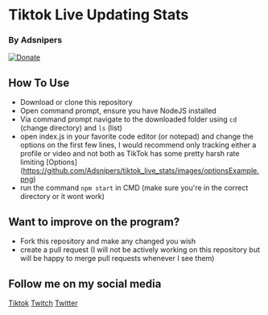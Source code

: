 # Tiktok Live Updating Stats
### By Adsnipers
[![Donate](https://img.shields.io/badge/Donate-PayPal-green.svg)](https://paypal.me/ashtonsouthall)
## How To Use
- Download or clone this repository
- Open command prompt, ensure you have NodeJS installed
- Via command prompt navigate to the downloaded folder using `cd` (change directory) and `ls` (list)
- open index.js in your favorite code editor (or notepad) and change the options on the first few lines, I would recommend only tracking either a profile or video and not both as TikTok has some pretty harsh rate limiting
[Options] (https://github.com/Adsnipers/tiktok_live_stats/images/optionsExample.png)
- run the command `npm start` in CMD (make sure you're in the correct directory or it wont work)
## Want to improve on the program?
- Fork this repository and make any changed you wish
- create a pull request (I will not be actively working on this repository but will be happy to merge pull requests whenever I see them)
## Follow me on my social media
[Tiktok](https://tiktok.com/@adsnipers) [Twitch](https://twitch.tv/adsnipers) [Twitter](https://twitter.com/AdsnipersTTV)
